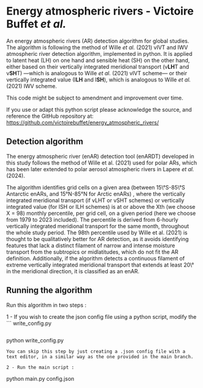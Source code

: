 # Energy atmospheric rivers - Victoire Buffet *et al.*

An energy atmospheric rivers (AR) detection algorithm for global studies. The algorithm is following the method of Wille *et al.* (2021) vIVT and IWV atmospheric river detection algorithm, implemented in python. It is applied to latent heat (LH) on one hand and sensible heat (SH) on the other hand, either based on their vertically integrated meridional transport (v**LH**T and v**SH**T) —which is analogous to Wille *et al.* (2021) vIVT scheme— or their vertically integrated value (I**LH** and I**SH**), which is analogous to Wille *et al.* (2021) IWV scheme. 

This code might be subject to amendment and improvement over time.

If you use or adapt this python script please acknowledge the source, and reference the GitHub repository at:
https://github.com/victoirebuffet/energy_atmospheric_rivers/

## Detection algorithm

The energy atmospheric river (enAR) detection tool (enARDT) developed in this study follows the method of Wille et al. (2021) used for polar ARs, which has been later extended to polar aerosol atmospheric rivers in Lapere *et al.* (2024).

The algorithm identifies grid cells on a given area (between 15\°S-85\°S Antarctic enARs, and 15°N-85°N for Arctic enARs) , where the vertically integrated meridional transport (if vLHT or vSHT schemes) or vertically integrated value (for ISH or ILH schemes) is at or above the Xth (we choose X = 98) monthly percentile, per grid cell, on a given period (here we choose from 1979 to 2023 included). The percentile is derived from 6-hourly vertically integrated meridional transport for the same month, throughout the whole study period. The 98th percentile used by Wille et al. (2021) is thought to be qualitatively better for AR detection, as it avoids identifying features that lack a distinct filament of narrow and intense moisture transport from the subtropics or midlatitudes, which do not fit the AR definition. Additionally, if the algorithm detects a continuous filament of extreme vertically integrated meridional transport that extends at least 20\°  in the meridional direction, it is classified as an enAR. 



## Running the algorithm

Run this algorithm in two steps : 

1 - If you wish to create the json config file using a python script, modify the ```
 write_config.py
``` script according to your needs  and then execute this : 
```
python write_config.py
```
You can skip this step by just creating a .json config file with a text editor, in a similar way as the one provided in the main branch.

2 - Run the main script :
```
 python main.py config.json
```
